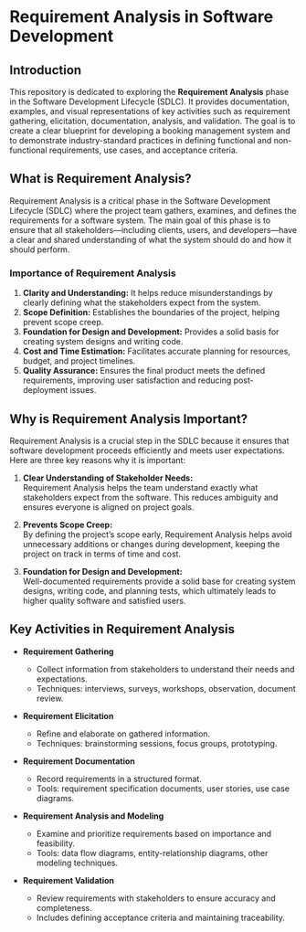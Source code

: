 # Requirement Analysis in Software Development

## Introduction
This repository is dedicated to exploring the **Requirement Analysis** phase in the Software Development Lifecycle (SDLC). It provides documentation, examples, and visual representations of key activities such as requirement gathering, elicitation, documentation, analysis, and validation. The goal is to create a clear blueprint for developing a booking management system and to demonstrate industry-standard practices in defining functional and non-functional requirements, use cases, and acceptance criteria.

## What is Requirement Analysis?

Requirement Analysis is a critical phase in the Software Development Lifecycle (SDLC) where the project team gathers, examines, and defines the requirements for a software system. The main goal of this phase is to ensure that all stakeholders—including clients, users, and developers—have a clear and shared understanding of what the system should do and how it should perform.

### Importance of Requirement Analysis

1. **Clarity and Understanding:** It helps reduce misunderstandings by clearly defining what the stakeholders expect from the system.  
2. **Scope Definition:** Establishes the boundaries of the project, helping prevent scope creep.  
3. **Foundation for Design and Development:** Provides a solid basis for creating system designs and writing code.  
4. **Cost and Time Estimation:** Facilitates accurate planning for resources, budget, and project timelines.  
5. **Quality Assurance:** Ensures the final product meets the defined requirements, improving user satisfaction and reducing post-deployment issues.


## Why is Requirement Analysis Important?

Requirement Analysis is a crucial step in the SDLC because it ensures that software development proceeds efficiently and meets user expectations. Here are three key reasons why it is important:

1. **Clear Understanding of Stakeholder Needs:**  
   Requirement Analysis helps the team understand exactly what stakeholders expect from the software. This reduces ambiguity and ensures everyone is aligned on project goals.

2. **Prevents Scope Creep:**  
   By defining the project’s scope early, Requirement Analysis helps avoid unnecessary additions or changes during development, keeping the project on track in terms of time and cost.

3. **Foundation for Design and Development:**  
   Well-documented requirements provide a solid base for creating system designs, writing code, and planning tests, which ultimately leads to higher quality software and satisfied users.

## Key Activities in Requirement Analysis

- **Requirement Gathering**  
  - Collect information from stakeholders to understand their needs and expectations.  
  - Techniques: interviews, surveys, workshops, observation, document review.

- **Requirement Elicitation**  
  - Refine and elaborate on gathered information.  
  - Techniques: brainstorming sessions, focus groups, prototyping.

- **Requirement Documentation**  
  - Record requirements in a structured format.  
  - Tools: requirement specification documents, user stories, use case diagrams.

- **Requirement Analysis and Modeling**  
  - Examine and prioritize requirements based on importance and feasibility.  
  - Tools: data flow diagrams, entity-relationship diagrams, other modeling techniques.

- **Requirement Validation**  
  - Review requirements with stakeholders to ensure accuracy and completeness.  
  - Includes defining acceptance criteria and maintaining traceability.

